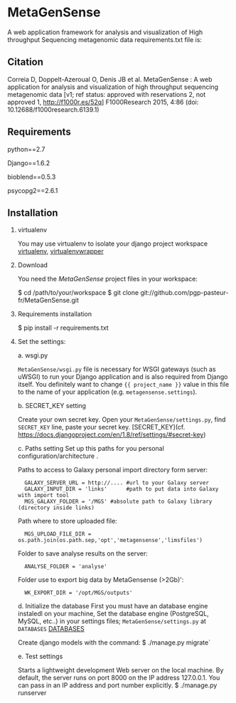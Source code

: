 MetaGenSense
============

A web application framework for analysis and visualization of High throughput Sequencing metagenomic data requirements.txt file is:

Citation
--------

Correia D, Doppelt-Azeroual O, Denis JB et al. MetaGenSense : A web application for analysis and visualization of high throughput sequencing metagenomic data [v1; ref status: approved with reservations 2, not approved 1, http://f1000r.es/52q] F1000Research 2015, 4:86 (doi: 10.12688/f1000research.6139.1) 

Requirements
------------

python==2.7

Django==1.6.2

bioblend==0.5.3

psycopg2==2.6.1

Installation
------------

1. virtualenv

    You may use virtualenv to isolate your django project workspace [virtualenv](http://www.virtualenv.org/),
   [virtualenvwrapper](http://www.doughellmann.com/projects/virtualenvwrapper/)

2. Download

    You need the *MetaGenSense* project files in your workspace:

      $ cd /path/to/your/workspace
      $ git clone git://github.com/pgp-pasteur-fr/MetaGenSense.git

3. Requirements installation

   $ pip install -r requirements.txt

4. Set the settings: 

   a. wsgi.py
   
     `MetaGenSense/wsgi.py` file is necessary for WSGI gateways (such as uWSGI) to run your Django application and is also
     required from Django itself. You definitely want to change `{{ project_name }}` value in this file to the name of your
     application (e.g. `metagensense.settings`).

   b. SECRET_KEY setting
   
     Create your own secret key. Open your `MetaGenSense/settings.py`, find `SECRET_KEY` line, paste your secret key.
     [SECRET_KEY](cf. https://docs.djangoproject.com/en/1.8/ref/settings/#secret-key)

   c. Paths setting
     Set up this paths for you personal configuration/architecture .

     Paths to access to Galaxy personal import directory form server:

         GALAXY_SERVER_URL = http://.... #url to your Galaxy server
         GALAXY_INPUT_DIR = 'links'      #path to put data into Galaxy with import tool
         MGS_GALAXY_FOLDER = '/MGS' #absolute path to Galaxy library (directory inside links)
    

     Path where to store uploaded file:

         MGS_UPLOAD_FILE_DIR = os.path.join(os.path.sep,'opt','metagensense','limsfiles')

     Folder to save analyse results on the server:

         ANALYSE_FOLDER = 'analyse'

     Folder use to export big data by MetaGensense (>2Gb)':

         WK_EXPORT_DIR = '/opt/MGS/outputs'


   d. Initialize the database
     First you must have an database engine instaledl on your machine, 
     Set the database engine (PostgreSQL, MySQL, etc..) in your settings files; `MetaGenSense/settings.py` at `DATABASES` 
     [DATABASES](https://docs.djangoproject.com/en/1.8/ref/settings/#databases)
     
     Create django models with the command: 
         $ ./manage.py migrate`

   e. Test settings

     Starts a lightweight development Web server on the local machine. 
     By default, the server runs on port 8000 on the IP address 127.0.0.1. 
     You can pass in an IP address and port number explicitly.
         $ ./manage.py runserver



